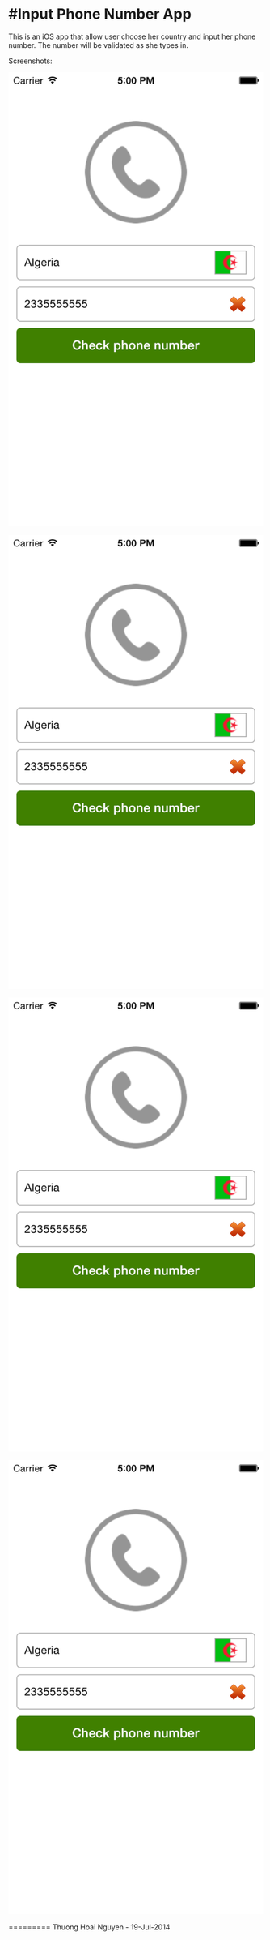 #Input Phone Number App
================
This is an iOS app that allow user choose her country and input her phone number. The number will be validated as she types in.

Screenshots:

![alt text](https://github.com/zelic91/inputphonenumber/blob/master/screen_01.png "Screenshot 1")


![alt text](https://github.com/zelic91/inputphonenumber/blob/master/screen_01.png "Screenshot 2")


![alt text](https://github.com/zelic91/inputphonenumber/blob/master/screen_01.png "Screenshot 3")


![alt text](https://github.com/zelic91/inputphonenumber/blob/master/screen_01.png "Screenshot 4")

=========
Thuong Hoai Nguyen - 19-Jul-2014



